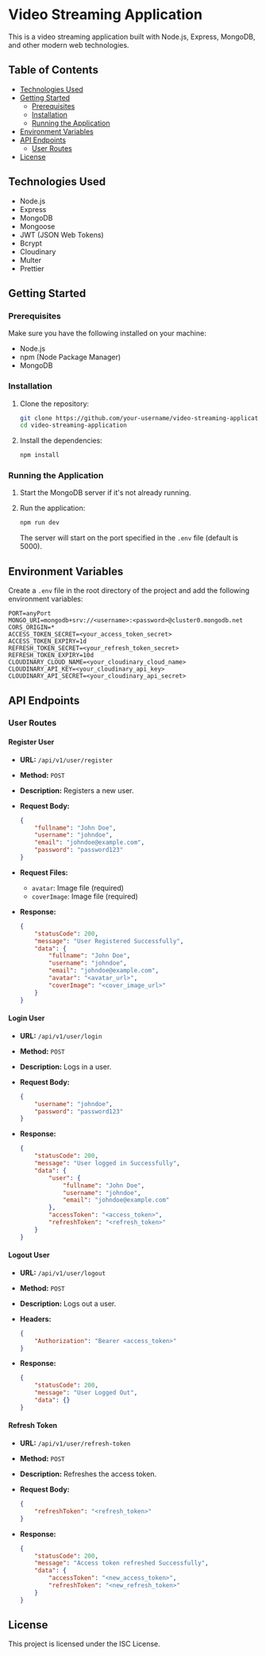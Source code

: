 # Video Streaming Application

This is a video streaming application built with Node.js, Express, MongoDB, and other modern web technologies.

## Table of Contents

- [Technologies Used](#technologies-used)
- [Getting Started](#getting-started)
    - [Prerequisites](#prerequisites)
    - [Installation](#installation)
    - [Running the Application](#running-the-application)
- [Environment Variables](#environment-variables)
- [API Endpoints](#api-endpoints)
    - [User Routes](#user-routes)
- [License](#license)

## Technologies Used

- Node.js
- Express
- MongoDB
- Mongoose
- JWT (JSON Web Tokens)
- Bcrypt
- Cloudinary
- Multer
- Prettier

## Getting Started

### Prerequisites

Make sure you have the following installed on your machine:

- Node.js
- npm (Node Package Manager)
- MongoDB

### Installation

1. Clone the repository:

     ```sh
     git clone https://github.com/your-username/video-streaming-application.git
     cd video-streaming-application
     ```

2. Install the dependencies:

     ```sh
     npm install
     ```

### Running the Application

1. Start the MongoDB server if it's not already running.

2. Run the application:

     ```sh
     npm run dev
     ```

     The server will start on the port specified in the `.env` file (default is 5000).

## Environment Variables

Create a `.env` file in the root directory of the project and add the following environment variables:

```env
PORT=anyPort
MONGO_URI=mongodb+srv://<username>:<password>@cluster0.mongodb.net
CORS_ORIGIN=*
ACCESS_TOKEN_SECRET=<your_access_token_secret>
ACCESS_TOKEN_EXPIRY=1d
REFRESH_TOKEN_SECRET=<your_refresh_token_secret>
REFRESH_TOKEN_EXPIRY=10d
CLOUDINARY_CLOUD_NAME=<your_cloudinary_cloud_name>
CLOUDINARY_API_KEY=<your_cloudinary_api_key>
CLOUDINARY_API_SECRET=<your_cloudinary_api_secret>
```

## API Endpoints

### User Routes

#### Register User

- **URL:** `/api/v1/user/register`
- **Method:** `POST`
- **Description:** Registers a new user.
- **Request Body:**

    ```json
    {
        "fullname": "John Doe",
        "username": "johndoe",
        "email": "johndoe@example.com",
        "password": "password123"
    }
    ```

- **Request Files:**
    - `avatar`: Image file (required)
    - `coverImage`: Image file (required)

- **Response:**

    ```json
    {
        "statusCode": 200,
        "message": "User Registered Successfully",
        "data": {
            "fullname": "John Doe",
            "username": "johndoe",
            "email": "johndoe@example.com",
            "avatar": "<avatar_url>",
            "coverImage": "<cover_image_url>"
        }
    }
    ```

#### Login User

- **URL:** `/api/v1/user/login`
- **Method:** `POST`
- **Description:** Logs in a user.
- **Request Body:**

    ```json
    {
        "username": "johndoe",
        "password": "password123"
    }
    ```

- **Response:**

    ```json
    {
        "statusCode": 200,
        "message": "User logged in Successfully",
        "data": {
            "user": {
                "fullname": "John Doe",
                "username": "johndoe",
                "email": "johndoe@example.com"
            },
            "accessToken": "<access_token>",
            "refreshToken": "<refresh_token>"
        }
    }
    ```

#### Logout User

- **URL:** `/api/v1/user/logout`
- **Method:** `POST`
- **Description:** Logs out a user.
- **Headers:**

    ```json
    {
        "Authorization": "Bearer <access_token>"
    }
    ```

- **Response:**

    ```json
    {
        "statusCode": 200,
        "message": "User Logged Out",
        "data": {}
    }
    ```

#### Refresh Token

- **URL:** `/api/v1/user/refresh-token`
- **Method:** `POST`
- **Description:** Refreshes the access token.
- **Request Body:**

    ```json
    {
        "refreshToken": "<refresh_token>"
    }
    ```

- **Response:**

    ```json
    {
        "statusCode": 200,
        "message": "Access token refreshed Successfully",
        "data": {
            "accessToken": "<new_access_token>",
            "refreshToken": "<new_refresh_token>"
        }
    }
    ```

## License

This project is licensed under the ISC License.